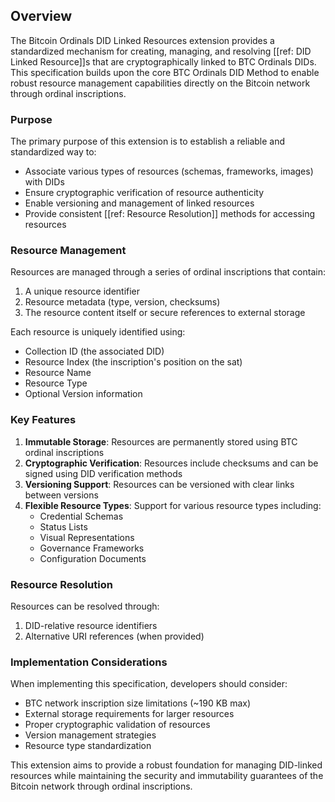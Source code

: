 ## Overview

The Bitcoin Ordinals DID Linked Resources extension provides a standardized mechanism for creating, managing, and resolving [[ref: DID Linked Resource]]s that are cryptographically linked to BTC Ordinals DIDs. This specification builds upon the core BTC Ordinals DID Method to enable robust resource management capabilities directly on the Bitcoin network through ordinal inscriptions.

### Purpose

The primary purpose of this extension is to establish a reliable and standardized way to:
- Associate various types of resources (schemas, frameworks, images) with DIDs
- Ensure cryptographic verification of resource authenticity
- Enable versioning and management of linked resources
- Provide consistent [[ref: Resource Resolution]] methods for accessing resources

### Resource Management

Resources are managed through a series of ordinal inscriptions that contain:
1. A unique resource identifier
2. Resource metadata (type, version, checksums)
3. The resource content itself or secure references to external storage

Each resource is uniquely identified using:
- Collection ID (the associated DID)
- Resource Index (the inscription's position on the sat)
- Resource Name
- Resource Type
- Optional Version information

### Key Features

1. **Immutable Storage**: Resources are permanently stored using BTC ordinal inscriptions
2. **Cryptographic Verification**: Resources include checksums and can be signed using DID verification methods
3. **Versioning Support**: Resources can be versioned with clear links between versions
4. **Flexible Resource Types**: Support for various resource types including:
   - Credential Schemas
   - Status Lists
   - Visual Representations
   - Governance Frameworks
   - Configuration Documents

### Resource Resolution

Resources can be resolved through:
1. DID-relative resource identifiers
2. Alternative URI references (when provided)

### Implementation Considerations

When implementing this specification, developers should consider:
- BTC network inscription size limitations (~190 KB max)
- External storage requirements for larger resources
- Proper cryptographic validation of resources
- Version management strategies
- Resource type standardization

This extension aims to provide a robust foundation for managing DID-linked resources while maintaining the security and immutability guarantees of the Bitcoin network through ordinal inscriptions.
